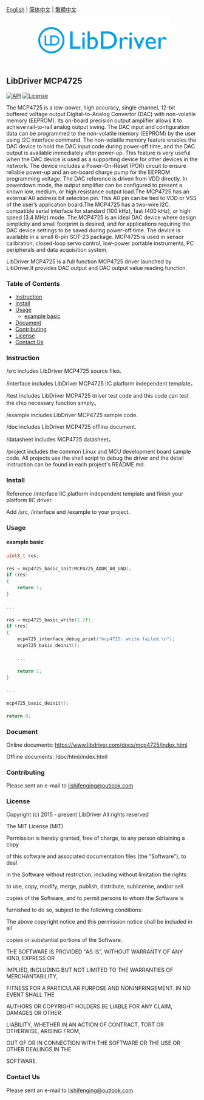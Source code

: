 [English](/README.md) | [ 简体中文](/README_zh-Hans.md) | [繁體中文](/README_zh-Hant.md)

<div align=center>
<img src="/doc/image/logo.png"/>
</div>

## LibDriver MCP4725

[![API](https://img.shields.io/badge/api-reference-blue)](https://www.libdriver.com/docs/mcp4725/index.html) [![License](https://img.shields.io/badge/license-MIT-brightgreen.svg)](/LICENSE)

The MCP4725 is a low-power, high accuracy, single channel, 12-bit buffered voltage output Digital-to-Analog Convertor (DAC) with non-volatile memory (EEPROM). Its on-board precision output amplifier allows it to achieve rail-to-rail analog output swing.
The DAC input and configuration data can be programmed to the non-volatile memory (EEPROM) by the user using I2C interface command. The non-volatile memory feature enables the DAC device to hold the DAC input code during power-off time, and the DAC output is available immediately after power-up. This feature is very useful when the DAC device is used as a supporting device for other devices in the network. The device includes a Power-On-Reset (POR) circuit to ensure reliable power-up and an on-board charge pump for the EEPROM programming voltage. The DAC reference is driven from VDD directly. In powerdown
mode, the output amplifier can be configured to present a known low, medium, or high resistance output load.The MCP4725 has an external A0 address bit selection pin. This A0 pin can be tied to VDD or VSS of the user’s application board.The MCP4725 has a two-wire I2C. compatible serial interface for standard (100 kHz), fast (400 kHz), or high speed (3.4 MHz) mode. The MCP4725 is an ideal DAC device where design simplicity and small footprint is desired, and for applications requiring the DAC device settings to be saved during power-off time. The device is available in a small 6-pin SOT-23 package. MCP4725 is used in sensor calibration, closed-loop servo control, low-power portable instruments, PC peripherals and data acquisition system.

LibDriver MCP4725 is a full function MCP4725 driver launched by LibDriver.It provides DAC output and DAC output value reading function.

### Table of Contents

  - [Instruction](#Instruction)
  - [Install](#Install)
  - [Usage](#Usage)
    - [example basic](#example-basic)
  - [Document](#Document)
  - [Contributing](#Contributing)
  - [License](#License)
  - [Contact Us](#Contact-Us)

### Instruction

/src includes LibDriver MCP4725 source files.

/interface includes LibDriver MCP4725 IIC platform independent template。

/test includes LibDriver MCP4725 driver test code and this code can test the chip necessary function simply。

/example includes LibDriver MCP4725 sample code.

/doc includes LibDriver MCP4725 offline document.

/datasheet includes MCP4725 datasheet。

/project includes the common Linux and MCU development board sample code. All projects use the shell script to debug the driver and the detail instruction can be found in each project's README.md.

### Install

Reference /interface IIC platform independent template and finish your platform IIC driver.

Add /src, /interface and /example to your project.

### Usage

#### example basic

```C
uint8_t res;

res = mcp4725_basic_init(MCP4725_ADDR_A0_GND);
if (res)
{
    return 1;
}

...

res = mcp4725_basic_write(1.2f);
if (res)
{
    mcp4725_interface_debug_print("mcp4725: write failed.\n");
    mcp4725_basic_deinit();

    ...
    
    return 1;
}

...

mcp4725_basic_deinit();

return 0;
```

### Document

Online documents: https://www.libdriver.com/docs/mcp4725/index.html

Offline documents: /doc/html/index.html

### Contributing

Please sent an e-mail to lishifenging@outlook.com

### License

Copyright (c) 2015 - present LibDriver All rights reserved



The MIT License (MIT) 



Permission is hereby granted, free of charge, to any person obtaining a copy

of this software and associated documentation files (the "Software"), to deal

in the Software without restriction, including without limitation the rights

to use, copy, modify, merge, publish, distribute, sublicense, and/or sell

copies of the Software, and to permit persons to whom the Software is

furnished to do so, subject to the following conditions: 



The above copyright notice and this permission notice shall be included in all

copies or substantial portions of the Software. 



THE SOFTWARE IS PROVIDED "AS IS", WITHOUT WARRANTY OF ANY KIND, EXPRESS OR

IMPLIED, INCLUDING BUT NOT LIMITED TO THE WARRANTIES OF MERCHANTABILITY,

FITNESS FOR A PARTICULAR PURPOSE AND NONINFRINGEMENT. IN NO EVENT SHALL THE

AUTHORS OR COPYRIGHT HOLDERS BE LIABLE FOR ANY CLAIM, DAMAGES OR OTHER

LIABILITY, WHETHER IN AN ACTION OF CONTRACT, TORT OR OTHERWISE, ARISING FROM,

OUT OF OR IN CONNECTION WITH THE SOFTWARE OR THE USE OR OTHER DEALINGS IN THE

SOFTWARE. 

### Contact Us

Please sent an e-mail to lishifenging@outlook.com